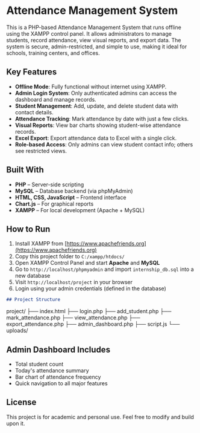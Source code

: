 # Attendance Management System

This is a PHP-based Attendance Management System that runs offline using the XAMPP control panel. It allows administrators to manage students, record attendance, view visual reports, and export data. The system is secure, admin-restricted, and simple to use, making it ideal for schools, training centers, and offices.

##  Key Features

-  **Offline Mode**: Fully functional without internet using XAMPP.
-  **Admin Login System**: Only authenticated admins can access the dashboard and manage records.
-  **Student Management**: Add, update, and delete student data with contact details.
-  **Attendance Tracking**: Mark attendance by date with just a few clicks.
-  **Visual Reports**: View bar charts showing student-wise attendance records.
-  **Excel Export**: Export attendance data to Excel with a single click.
-  **Role-based Access**: Only admins can view student contact info; others see restricted views.

##  Built With

- **PHP** – Server-side scripting
- **MySQL** – Database backend (via phpMyAdmin)
- **HTML, CSS, JavaScript** – Frontend interface
- **Chart.js** – For graphical reports
- **XAMPP** – For local development (Apache + MySQL)

## How to Run

1. Install XAMPP from [https://www.apachefriends.org](https://www.apachefriends.org)
2. Copy this project folder to `C:/xampp/htdocs/`
3. Open XAMPP Control Panel and start **Apache** and **MySQL**
4. Go to `http://localhost/phpmyadmin` and import `internship_db.sql` into a new database
5. Visit `http://localhost/project` in your browser
6. Login using your admin credentials (defined in the database)

```markdown
## Project Structure

```

project/
├── index.html
├── login.php
├── add\_student.php
├── mark\_attendance.php
├── view\_attendance.php
├── export\_attendance.php
├── admin\_dashboard.php
├── script.js
└── uploads/


## Admin Dashboard Includes

- Total student count
- Today's attendance summary
- Bar chart of attendance frequency
- Quick navigation to all major features

##  License

This project is for academic and personal use. Feel free to modify and build upon it.

